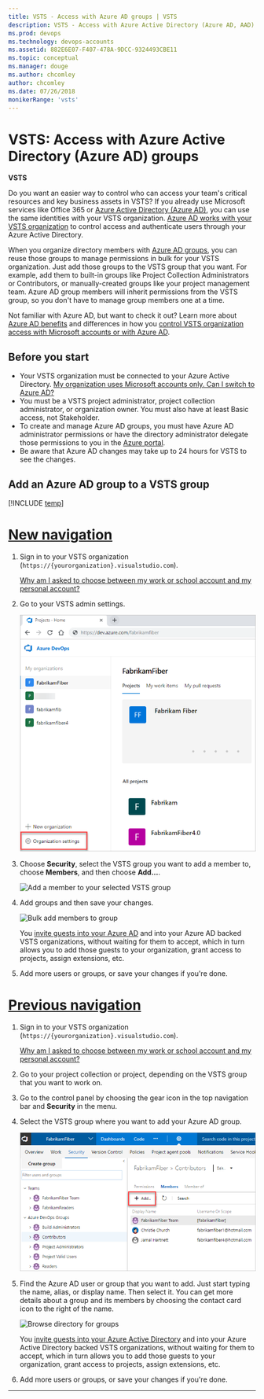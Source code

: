 ```yaml
---
title: VSTS - Access with Azure AD groups | VSTS
description: VSTS - Access with Azure Active Directory (Azure AD, AAD) groups in VSTS (Visual Studio Online, VSO, VSTS)
ms.prod: devops
ms.technology: devops-accounts
ms.assetid: 882E6E07-F407-478A-9DCC-9324493CBE11
ms.topic: conceptual
ms.manager: douge
ms.author: chcomley
author: chcomley
ms.date: 07/26/2018
monikerRange: 'vsts'
---
```

# VSTS: Access with Azure Active Directory (Azure AD) groups

**VSTS**

Do you want an easier way to control who can access your team's 
critical resources and key business assets in VSTS? 
If you already use Microsoft services like Office 365 or 
[Azure Active Directory (Azure AD)](https://www.microsoft.com/en-us/server-cloud/products/azure-active-directory/), 
you can use the same identities with your VSTS organization. 
[Azure AD works with your VSTS organization](access-with-azure-ad.md) 
to control access and authenticate users through your Azure Active Directory. 

When you organize directory members with 
[Azure AD groups](/azure/active-directory/fundamentals/active-directory-manage-groups), 
you can reuse those groups to manage permissions 
in bulk for your VSTS organization. 
Just add those groups to the VSTS group that you want. 
For example, add them to built-in groups like 
Project Collection Administrators or Contributors, 
or manually-created groups like your project management team. 
Azure AD group members will inherit permissions from the VSTS group,
so you don't have to manage group members one at a time.

Not familiar with Azure AD, 
but want to check it out? Learn more about 
[Azure AD benefits](/azure/active-directory/fundamentals/active-directory-whatis)
and differences in how you 
[control VSTS organization access with Microsoft accounts or with Azure AD](access-with-azure-ad.md).


## Before you start

* Your VSTS organization must be connected 
to your Azure Active Directory. 
[My organization uses Microsoft accounts only. Can I switch to Azure AD?](faq-azure-access.md#ChangeMSA)
* You must be a VSTS project administrator, 
project collection administrator, or organization owner. 
You must also have at least Basic access, not Stakeholder.
* To create and manage Azure AD groups, 
you must have Azure AD administrator permissions 
or have the directory administrator delegate those permissions to you in the 
[Azure portal](https://portal.azure.com).
* Be aware that Azure AD changes may take up to 24 hours for VSTS to see the changes.


##	Add an Azure AD group to a VSTS group

[!INCLUDE [temp](../../work/_shared/new-agile-hubs-feature.md)]

# [New navigation](#tab/new-nav)

1. Sign in to your VSTS organization (```https://{yourorganization}.visualstudio.com```).

	[Why am I asked to choose between my work or school account and my personal account?](faq-create-organization.md#ChooseOrgAcctMSAcct)

2.  Go to your VSTS admin settings.

    ![Open VSTS admin settings](../../_shared/_img/settings/open-admin-settings-vert.png)

3. Choose **Security**, select the VSTS group you want to add a member to, choose **Members**, and then choose **Add...**.

   ![Add a member to your selected VSTS group](_img/manage-azure-ad-groups/admin-settings-security-choose-group-add-member.png)
4. Add groups and then save your changes.

    ![Bulk add members to group](_img/manage-azure-ad-groups/bulk-add-groups.png)
 
    You [invite guests into your Azure AD](https://blogs.msdn.microsoft.com/visualstudioalm/2017/05/11/inviting-directory-guests-to-aad-backed-vsts-accounts) 
    and into your Azure AD backed VSTS organizations, without waiting for them 
    to accept, which in turn allows you 
    to add those guests to your organization, grant access to projects, assign extensions, etc.

5.	Add more users or groups, or save your changes if you're done.

# [Previous navigation](#tab/prev-nav)

1.	Sign in to your VSTS organization (```https://{yourorganization}.visualstudio.com```).

	[Why am I asked to choose between my work or school account and my personal account?](faq-azure-access.md#ChooseOrgAcctMSAcct)

2.	Go to your project collection or project, 
depending on the VSTS group that you want to work on.

1.  Go to the control panel by choosing the gear icon in the top navigation bar and **Security** in the menu.

4.	Select the VSTS group where you want to add your Azure AD group.

    ![Select a VSTS group. Go to Members, Add](_img/manage-azure-ad-groups/vsogroupaddmemberbutton.png)

5.	Find the Azure AD user or group that you want to add. Just start typing the name, alias, 
or display name. Then select it. You can get more details about a group and its members by choosing the contact card icon to the right of the name.

    ![Browse directory for groups](_img/manage-azure-ad-groups/addaadgrouppanelbrowse.png)
    
    You [invite guests into your Azure Active Directory](https://blogs.msdn.microsoft.com/devops/2017/05/11/inviting-directory-guests-to-aad-backed-vsts-accounts/) 
    and into your Azure Active Directory backed VSTS organizations, without waiting for them 
    to accept, which in turn allows you 
    to add those guests to your organization, grant access to projects, assign extensions, etc.

6.	Add more users or groups, or save your changes if you're done.

---